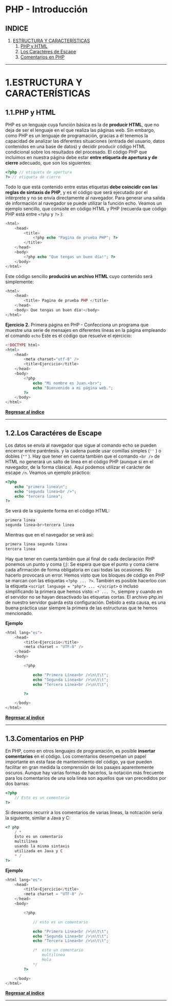 PHP - Introducción
=========================
INDICE
------
1. [ESTRUCTURA Y CARACTERÍSTICAS](#1estructura-y-caracterÍsticas)
	1. [PHP y HTML](#11php-y-html)
	2. [Los Caractéres de Escape](#12los-caractéres-de-escape)
	3. [Comentarios en PHP](#13comentarios-en-php)
	
----------------------------------

1.ESTRUCTURA Y CARACTERÍSTICAS
==============================

1.1.PHP y HTML
---------------
PHP es un lenguaje cuya función básica es la de **producir HTML**, que no deja de ser el lenguaje en el que realiza las páginas web. Sin embargo, como PHP es un lenguaje de programación, gracias a él tenemos la capacidad de analizar las diferentes situaciones (entrada del usuario, datos contenidos en una base de datos) y decidir producir código HTML condicional sobre los resultados del procesado.
El código PHP que incluimos en nuestra página debe estar **entre etiqueta de apertura y de cierre** adecuado, que son los siguientes:
```php
<?php // etiqueta de apertura
?> // etiqueta de cierre
```
Todo lo que está contenido entre estas etiquetas **debe coincidir con las reglas de sintaxis de PHP**, y es el código que será ejecutado por el intérprete y no se envía directamente al navegador. Para generar una salida de información al navegador se puede utilizar la función echo.
Veamos un ejemplo sencillo, que consiste en código HTML y PHP (recuerda que código PHP está entre `<?php` y `?>` ):
```php 
<html>
	<head>
		<title>
		 	<?php echo "Pagina de prueba PHP"; ?>
		</title>
	</head>
	<body>
		<?php echo "Que tengas un buen día!"; ?>
	</body>
</html>
```
Este código sencillo **producirá un archivo HTML** cuyo contenido será simplemente:
```php
<html>
	<head>
		<title> Pagina de prueba PHP </title>
	</head>
	<body> Que tengas un buen día!</body>
</html>
```

**Ejercicio 2.** Primera página en PHP - Confecciona un programa que muestre una serie de mensajes en diferentes líneas en la página empleando el comando `echo`
Este es el código que resuelve el ejercicio:
```php
<!DOCTYPE html>
<html>
 	<head>
 		<meta charset="utf-8" />
 		<title>Ejercicio</title>
 	</head>
 	<body>
 		<?php
 			echo "Mi nombre es Juan.<br>";
 			echo "Bienvenido a mi página web.";
		?>
 	</body>
</html>
```

**[Regresar al índice](#indice)**

----------------------------------

1.2.Los Caractéres de Escape
-----------------------------
Los datos se envía al navegador que sigue al comando echo se pueden encerrar entre paréntesis. y la cadena puede usar comillas simples (`''` ) o dobles (`""` ). Hay que tener en cuenta también que el comando `<br />` de HTML no generará un salto de línea en el código PHP (aunque si en el navegador, de la forma clásica). Aquí podemos utilizar el carácter de escape `/n`. Veamos un ejemplo práctico:
```php
<?php
	echo "primera linea\n";
	echo "segunda linea<br />";
	echo "tercera linea";
?>
```
Se verá de la siguiente forma en el código HTML:
```php
primera linea
segunda linea<br>tercera linea
```
Mientras que en el navegador se verá así:
```php
primera linea segunda linea
tercera linea
```
Hay que tener en cuenta también que al final de cada declaración PHP ponemos un punto y coma (;): Se espera que que el punto y coma cierre cada afirmación de forma obligatoria en casi todas las ocasiones. No hacerlo provocará un error.
Hemos visto que los bloques de código en PHP se marcan con las etiquetas `<?php ... ?>`.
También es posible hacerloo con la etiqueta `<script language = "php"> ... </script>` o incluso simplificando la primera que hemos visto: `<? ... ?>`, siempre y cuando en el servidor no se hayan desactivado las etiquetas cortas. El archivo php.ini de nuestro servidor guarda esta configuración. Debido a esta causa, es una buena práctica usar siempre la primera de las estructuras que te hemos mencionado.

**Ejemplo**
```php
<html lang="es">
	<head>
		<title>Ejercicio</title>
		<meta charset = "UTF-8" />
	</head>
	<body>

		<?php

			echo "Primera Línea<br />\n\t\t";
			echo "Segunda Línea<br />\n\t\t";
			echo "Tercera Línea<br />\n\t\t";

		?>

	</body>
</html>
```

**[Regresar al índice](#indice)**

----------------------------------

1.3.Comentarios en PHP
----------------------

En PHP, como en otros lenguajes de programación, es posible **insertar comentarios** en el código. Los comentarios desempeñan un papel importante en esta fase de mantenimiento del código, ya que pueden facilitar en gran medida la comprensión de los pasajes aparentemente oscuros. Aunque hay varias formas de hacerlos, la notación más frecuente para los comentarios de una sola línea son aquellos que van precedidos por dos barras:
```php
<?php
 	// Esto es un comentario
?>
```
Si deseamos recurrir a los comentarios de varias líneas, la notcación sería la siguiente, similar a Java y C:
```php
<? php
 	/ *
 	Esto es un comentario
 	multilínea
 	usando la misma sintaxis
 	utilizada en Java y C
 	* /
?>
```

**Ejemplo**
```php
<html lang="es">
	<head>
		<title>Ejercicio</title>
		<meta charset = "UTF-8" />
	</head>
	<body>

		<?php

			// esto es un comentario

			echo "Primera Línea<br />\n\t\t";
			echo "Segunda Línea<br />\n\t\t";
			echo "Tercera Línea<br />\n\t\t";

			/*  esto un comentario
				multilínea
				Hola
			*/
		?>

	</body>
</html>
```

**[Regresar al índice](#indice)**

----------------------------------
